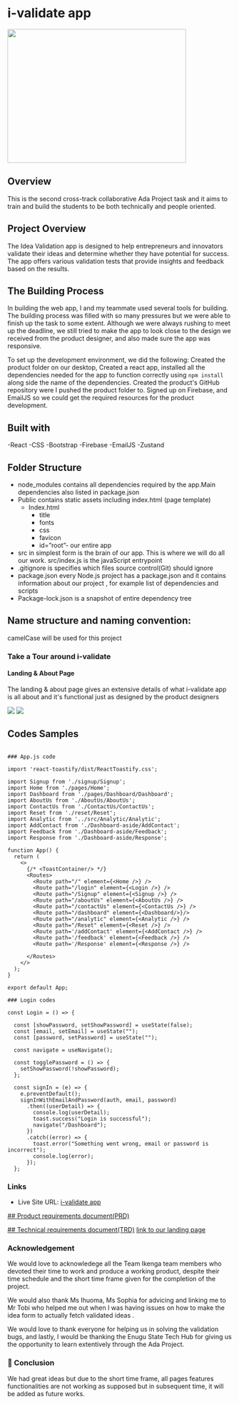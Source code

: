 # i-validate app

<img src="../i-validate-landing-page/src/images/i-validate-logo-optimiz.jpg" height="300" width="400" style="margin:auto;"/>

## Overview
This is the second cross-track collaborative Ada Project task and it aims to train and build the students to be both technically and people oriented.

## Project Overview

The Idea Validation app is designed to help entrepreneurs and innovators validate their ideas and determine whether they have potential for success. The app offers various validation tests that provide insights and feedback based on the results.

## The Building Process
In building the web app, I and my teammate used several tools for building. The building process was filled with so many pressures but we were able to finish up the task to some extent. Although we were always rushing to meet up the deadline, we still tried to make the app to look close to the design we received from the product designer, and also made sure the app was responsive.

To set up the development environment, we did the following:
Created the product folder on our desktop,
Created a react app, installed all the dependencies needed for the app to function correctly using `npm install` along side the name of the dependencies.
Created the product's GitHub repository were I pushed the product folder to.
Signed up on Firebase, and EmailJS so we could get the required resources for the product development.


## Built with

-React
-CSS
-Bootstrap
-Firebase
-EmailJS
-Zustand


## Folder Structure

- node_modules contains all dependencies required by the app.Main dependencies also listed in package.json
- Public contains static assets including index.html (page template)
  - Index.html
    - title
    - fonts
    - css
    - favicon
    - id=”root”- our entire app
- src in simplest form is the brain of our app. This is where we will do all our work. src/index.js is the javaScript entrypoint
- .gitignore is specifies which files source control(Git) should ignore
- package.json every Node.js project has a package.json and it contains information about our project , for example list of dependencies and scripts
- Package-lock.json is a snapshot of entire dependency tree

## Name structure and naming convention:

camelCase will be used for this project

### Take a Tour around i-validate

#### Landing & About Page
The landing & about page gives an extensive details of what i-validate app is all about and it's functional just as designed by the product designers

<img src="../i-validate-landing-page/src/images/screencapture-i-validate-landing-page-vercel-app-2023-03-04-16_31_35.png"/>
<img src="../i-validate-landing-page/src/images/screencapture-i-validate-landing-page-vercel-app-Analytic-2023-03-04-16_34_46.png"/>

## Codes Samples

```React js

### App.js code

import 'react-toastify/dist/ReactToastify.css';

import Signup from './signup/Signup';
import Home from './pages/Home';
import Dashboard from './pages/Dashboard/Dashboard';
import AboutUs from './AboutUs/AboutUs';
import ContactUs from './ContactUs/ContactUs';
import Reset from './reset/Reset';
import Analytic from '../src/Analytic/Analytic';
import AddContact from './Dashboard-aside/AddContact';
import Feedback from './Dashboard-aside/Feedback';
import Response from './Dashboard-aside/Response';

function App() {
  return (
    <>
      {/* <ToastContainer/> */}
      <Routes>
        <Route path="/" element={<Home />} />
        <Route path="/login" element={<Login />} />
        <Route path="/Signup" element={<Signup />} />
        <Route path="/aboutUs" element={<AboutUs />} />
        <Route path="/contactUs" element={<ContactUs />} />
        <Route path="/dashboard" element={<Dashboard/>}/>  
        <Route path="/analytic" element={<Analytic />} />
        <Route path="/Reset" element={<Reset />} />
        <Route path='/addContact' element={<AddContact />} />
        <Route path='/feedback' element={<Feedback />} />
        <Route path='/Response' element={<Response />} />

      </Routes>
    </>
  );
}

export default App;

### Login codes

const Login = () => {
  
  const [showPassword, setShowPassword] = useState(false);
  const [email, setEmail] = useState("");
  const [password, setPassword] = useState("");

  const navigate = useNavigate();
  
  const togglePassword = () => {
    setShowPassword(!showPassword);
  };

  const signIn = (e) => {
    e.preventDefault();
    signInWithEmailAndPassword(auth, email, password)
      .then((userDetail) => {
        console.log(userDetail);
        toast.success("Login is successful");
        navigate("/Dashboard");
      })
      .catch((error) => {
        toast.error("Something went wrong, email or password is incorrect");
        console.log(error);
      });
  };

```

### Links

-  Live Site URL: [i-validate app](https://i-validate-landing-page.vercel.app/)

[## Product requirements document(PRD)](https://www.notion.so/Product-Requirement-Document-PRD-for-i-validate-bd8436f329d74bc5afa3cdff9e6c2ac3)

[## Technical requirements document(TRD)](https://house-ikenga.gitbook.io/i-validate-trd/)
[link to our landing page](https://i-validate-landing-page.vercel.app/)



### Acknowledgement
We would love to acknowledege all the Team Ikenga team members who devoted their time to work and produce a working product, despite their time schedule and the short time frame given for the completion of the project.

We would also thank Ms Ihuoma, Ms Sophia for advicing and linking me to Mr Tobi who helped me out when I was having issues on how to make the idea form to actually fetch validated ideas .

We would love to thank everyone for helping us in solving the validation bugs, and lastly, I would be thanking the Enugu State Tech Hub for giving us the opportunity to learn extentively through the Ada Project.


### 👀 Conclusion
We had great ideas but due to the short time frame, all pages features functionalities are not working as supposed but in subsequent time, it will be added as future works.

